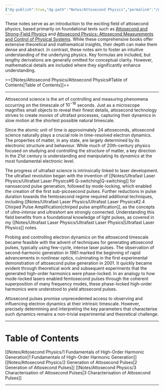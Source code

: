 ```yaml
---
{"dg-publish":true,"dg-path":"Notes/Attosecond Physics","permalink":"/notes/attosecond-physics/","updated":"2025-07-03T20:20:02.050+02:00"}
---
```



These notes serve as an introduction to the exciting field of attosecond physics, based primarily on foundational texts such as [Attosecond and Strong-Field Physics](https://www.cambridge.org/core/books/attosecond-and-strongfield-physics/B75E906A3C0AFE97902F0500312816B3) and [Attosecond Physics: Attosecond Measurements and Control of Physical Systems](https://link.springer.com/book/10.1007/978-3-642-37623-8). While these comprehensive books offer extensive theoretical and mathematical insights, their depth can make them dense and abstract. In contrast, these notes aim to foster an intuitive understanding of the underlying physics. Key formulas are included, but lengthy derivations are generally omitted for conceptual clarity. However, mathematical details are included where they significantly enhance understanding.

==[[Notes/Attosecond Physics/Attosecond Physics#Table of Contents\|Table of Contents]]==

---

Attosecond science is the art of controlling and measuring phenomena occurring on the timescale of $10^{-18}$ seconds. Just as a microscope magnifies small objects to reveal their finest details, attosecond technology strives to create _movies_ of ultrafast processes, capturing their dynamics in slow motion at the shortest possible natural timescale.

Since the atomic unit of time is approximately 24 attoseconds, attosecond science naturally plays a crucial role in time-resolved electron dynamics. The properties of matter, in any state, are largely determined by its electronic structure and behaviour. While much of 20th-century physics focused on studying and controlling the _structure_ of matter, a key direction in the 21st century is understanding and manipulating its _dynamics_ at the most fundamental electronic level.

The progress of ultrafast science is intrinsically linked to laser development. The ultrafast revolution began with the invention of [[Notes/Ultrafast Laser Physics/Ultrafast Laser Physics#6 Q-switching\|Q-switching]] for nanosecond pulse generation, followed by mode-locking, which enabled the creation of the first sub-picosecond pulses. Further reductions in pulse duration towards the femtosecond regime required additional techniques, including [[Notes/Ultrafast Laser Physics/Ultrafast Laser Physics#2.4 Chirped Pulse Amplification\|chirped pulse amplification]], as the concepts of _ultra-intense_ and _ultrashort_ are strongly connected. Understanding this field benefits from a foundational knowledge of light pulses, as covered in my [[Notes/Ultrafast Laser Physics/Ultrafast Laser Physics\|Ultrafast Laser Physics]] notes.

Probing and controlling electron dynamics on the attosecond timescale became feasible with the advent of techniques for generating attosecond pulses, typically using few-cycle, intense laser pulses. The observation of second-harmonic generation in 1961 marked the beginning of rapid advancements in nonlinear optics, culminating in the first experimental demonstration of attosecond pulse generation in 2001. It quickly became evident through theoretical work and subsequent experiments that the generated high-order harmonics were phase-locked. In an analogy to how mode-locked lasers enabled femtosecond pulses through the coherent superposition of many frequency modes, these phase-locked high-order harmonics were understood to yield attosecond pulses.

Attosecond pulses promise unprecedented access to observing and influencing electron dynamics at their intrinsic timescale. However, precisely determining and interpreting the key parameters that characterise such dynamics remains a non-trivial experimental and theoretical challenge.

---
# Table of Contents
[[Notes/Attosecond Physics/1 Fundamentals of High-Order Harmonic Generation\|1 Fundamentals of High-Order Harmonic Generation]]
[[Notes/Attosecond Physics/2 Generation of Attosecond Pulses\|2 Generation of Attosecond Pulses]]
[[Notes/Attosecond Physics/3 Characterisation of Attosecond Pulses\|3 Characterisation of Attosecond Pulses]]

---